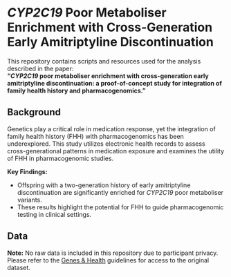 # *CYP2C19* Poor Metaboliser Enrichment with Cross-Generation Early Amitriptyline Discontinuation

This repository contains scripts and resources used for the analysis described in the paper:  
**“*CYP2C19* poor metaboliser enrichment with cross-generation early amitriptyline discontinuation: a proof-of-concept study for integration of family health history and pharmacogenomics.”**

## Background

Genetics play a critical role in medication response, yet the integration of family health history (FHH) with pharmacogenomics has been underexplored. This study utilizes electronic health records to assess cross-generational patterns in medication exposure and examines the utility of FHH in pharmacogenomic studies. 

**Key Findings:**  
- Offspring with a two-generation history of early amitriptyline discontinuation are significantly enriched for *CYP2C19* poor metaboliser variants.  
- These results highlight the potential for FHH to guide pharmacogenomic testing in clinical settings.

## Data

**Note:** No raw data is included in this repository due to participant privacy. Please refer to the [Genes & Health](https://www.genesandhealth.org/) guidelines for access to the original dataset.

